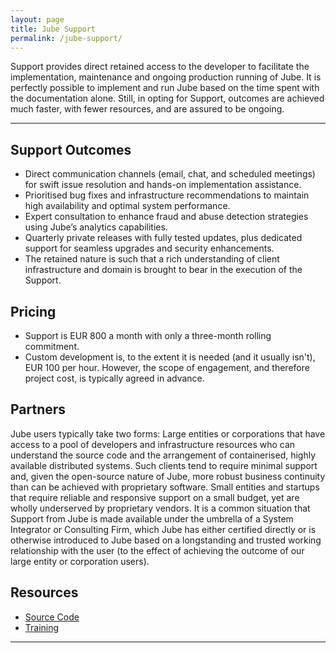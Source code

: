 ```yaml
---
layout: page
title: Jube Support
permalink: /jube-support/
---
```


Support provides direct retained access to the developer to facilitate the implementation, maintenance and ongoing
production running of Jube. It is perfectly possible to implement and run Jube based on the time spent with the
documentation alone. Still, in opting for Support, outcomes are achieved much faster, with fewer resources, and are
assured to be ongoing.

---

## Support Outcomes

* Direct communication channels (email, chat, and scheduled meetings) for swift issue resolution and hands-on
  implementation assistance.
* Prioritised bug fixes and infrastructure recommendations to maintain high availability and optimal system performance.
* Expert consultation to enhance fraud and abuse detection strategies using Jube’s analytics capabilities.
* Quarterly private releases with fully tested updates, plus dedicated support for seamless upgrades and security
  enhancements.
* The retained nature is such that a rich understanding of client infrastructure and domain is brought to bear in the
  execution of the Support.

## Pricing

* Support is EUR 800 a month with only a three-month rolling commitment.
* Custom development is, to the extent it is needed (and it usually isn't), EUR 100 per hour. However, the scope of
  engagement, and therefore project cost, is typically agreed in advance.

## Partners
Jube users typically take two forms:
Large entities or corporations that have access to a pool of developers and infrastructure resources who can understand the source code and the arrangement of containerised, highly available distributed systems.  Such clients tend to require minimal support and, given the open-source nature of Jube, more robust business continuity than can be achieved with proprietary software.
Small entities and startups that require reliable and responsive support on a small budget, yet are wholly underserved by proprietary vendors.
It is a common situation that Support from Jube is made available under the umbrella of a System Integrator or Consulting Firm, which Jube has either certified directly or is otherwise introduced to Jube based on a longstanding and trusted working relationship with the user (to the effect of achieving the outcome of our large entity or corporation users).

## Resources

* [Source Code](https://github.com/jube-home/aml-fraud-transaction-monitoring)
* [Training](/jube-training)

---